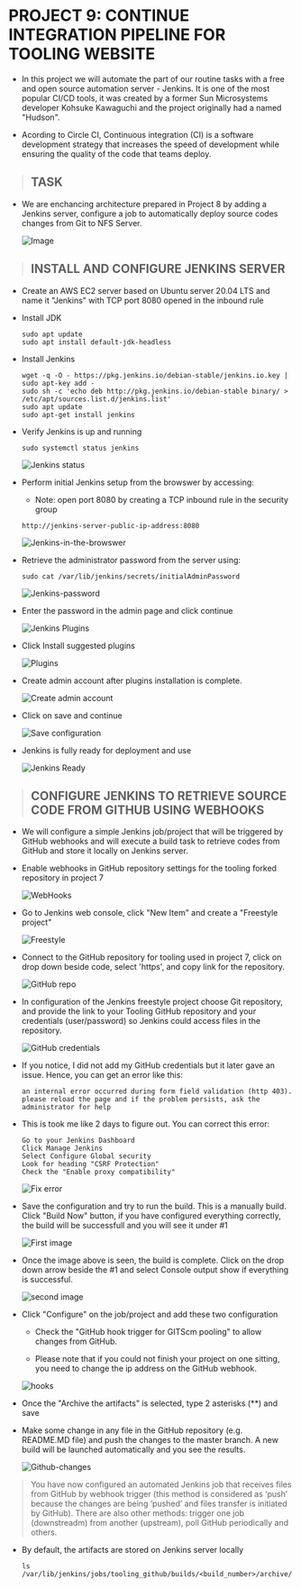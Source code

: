 # PROJECT 9: CONTINUE INTEGRATION PIPELINE FOR TOOLING WEBSITE

- In this project we will automate the part of our routine tasks with a free and open source automation server - Jenkins. It is one of the most popular CI/CD tools, it was created by a former Sun Microsystems developer Kohsuke Kawaguchi and the project originally had a named "Hudson".

- Acording to Circle CI, Continuous integration (CI) is a software development strategy that increases the speed of development while ensuring the quality of the code that teams deploy.

> ## TASK

- We are enchancing architecture prepared in Project 8 by adding a Jenkins server, configure a job to automatically deploy source codes changes from Git to NFS Server.

  ![Image](images/project-9/Diagram-for-project9.png)

> ## INSTALL AND CONFIGURE JENKINS SERVER

- Create an AWS EC2 server based on Ubuntu server 20.04 LTS and name it "Jenkins" with TCP port 8080 opened in the inbound rule

- Install JDK

  ```
  sudo apt update
  sudo apt install default-jdk-headless
  ```

- Install Jenkins

  ```
  wget -q -O - https://pkg.jenkins.io/debian-stable/jenkins.io.key | sudo apt-key add -
  sudo sh -c 'echo deb http://pkg.jenkins.io/debian-stable binary/ > /etc/apt/sources.list.d/jenkins.list'
  sudo apt update
  sudo apt-get install jenkins
  ```

- Verify Jenkins is up and running

  `sudo systemctl status jenkins`

  ![Jenkins status](images/project-9/jenkins-running-status.png)

- Perform initial Jenkins setup from the browswer by accessing:

  - Note: open port 8080 by creating a TCP inbound rule in the security group

  `http://jenkins-server-public-ip-address:8080`

  ![Jenkins-in-the-browswer](images/project-9/Jenkins-getting-started.png)

- Retrieve the administrator password from the server using:

  `sudo cat /var/lib/jenkins/secrets/initialAdminPassword`

  ![Jenkins-password](images/project-9/jenkins-initial-psd.png)

- Enter the password in the admin page and click continue

  ![Jenkins Plugins](images/project-9/jenkins-install-plugins.png)

- Click Install suggested plugins

  ![Plugins](images/project-9/tools-installed.png)

- Create admin account after plugins installation is complete.

  ![Create admin account](images/project-9/create-an-admin-account.png)

- Click on save and continue

  ![Save configuration](images/project-9/jenkins-last-config-page.png)

- Jenkins is fully ready for deployment and use

  ![Jenkins Ready](images/project-9/jenkins-is-ready.png)

> ## CONFIGURE JENKINS TO RETRIEVE SOURCE CODE FROM GITHUB USING WEBHOOKS

- We will configure a simple Jenkins job/project that will be triggered by GitHub webhooks and will execute a build task to retrieve codes from GitHub and store it locally on Jenkins server.

- Enable webhooks in GitHub repository settings for the tooling forked repository in project 7

  ![WebHooks](images/project-9/jenkins-webhooks.png)

- Go to Jenkins web console, click "New Item" and create a "Freestyle project"

  ![Freestyle](images/project-9/freestyle-project.png)

- Connect to the GitHub repository for tooling used in project 7, click on drop down beside code, select 'https', and copy link for the repository.

  ![GitHub repo](images/project-9/tooling-repo.png)

- In configuration of the Jenkins freestyle project choose Git repository, and provide the link to your Tooling GitHub repository and your credentials (user/password) so Jenkins could access files in the repository.

  ![GitHub credentials](images/project-9/github-credentials.png)

- If you notice, I did not add my GitHub credentials but it later gave an issue. Hence, you can get an error like this:

  `an internal error occurred during form field validation (http 403). please reload the page and if the problem persists, ask the administrator for help`

- This is took me like 2 days to figure out. You can correct this error:

  ```
  Go to your Jenkins Dashboard
  Click Manage Jenkins
  Select Configure Global security
  Look for heading "CSRF Protection"
  Check the "Enable proxy compatibility"
  ```

  ![Fix error](images/project-9/fix-error.png)

- Save the configuration and try to run the build. This is a manually build. Click "Build Now" button, if you have configured everything correctly, the build will be successfull and you will see it under #1

  ![First image](images/project-9/first-image.png)

- Once the image above is seen, the build is complete. Click on the drop down arrow beside the #1 and select Console output show if everything is successful.

  ![second image](images/project-9/second-image.png)

- Click "Configure" on the job/project and add these two configuration

  - Check the "GitHub hook trigger for GITScm pooling" to allow changes from GitHub.

  - Please note that if you could not finish your project on one sitting, you need to change the ip address on the GitHub webhook.

  ![hooks](images/project-9/allow-github-changes.png)

- Once the "Archive the artifacts" is selected, type 2 asterisks (\*\*) and save

- Make some change in any file in the GitHub repository (e.g. README.MD file) and push the changes to the master branch. A new build will be launched automatically and you see the results.

  ![Github-changes](images/project-9/github-changes.png)

> You have now configured an automated Jenkins job that receives files from GitHub by webhook trigger (this method is considered as ‘push’ because the changes are being ‘pushed’ and files transfer is initiated by GitHub). There are also other methods: trigger one job (downstreadm) from another (upstream), poll GitHub periodically and others.

- By default, the artifacts are stored on Jenkins server locally

  `ls /var/lib/jenkins/jobs/tooling_github/builds/<build_number>/archive/`
